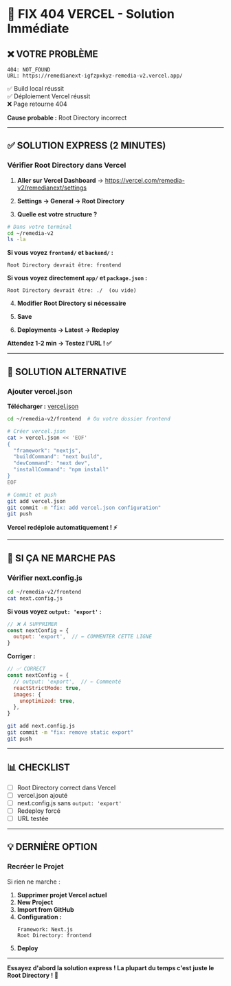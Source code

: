 # 🚨 FIX 404 VERCEL - Solution Immédiate

## ❌ VOTRE PROBLÈME

```
404: NOT_FOUND
URL: https://remedianext-igfzpxkyz-remedia-v2.vercel.app/
```

✅ Build local réussit  
✅ Déploiement Vercel réussit  
❌ Page retourne 404  

**Cause probable :** Root Directory incorrect

---

## ✅ SOLUTION EXPRESS (2 MINUTES)

### Vérifier Root Directory dans Vercel

1. **Aller sur Vercel Dashboard**
   → https://vercel.com/remedia-v2/remedianext/settings

2. **Settings → General → Root Directory**

3. **Quelle est votre structure ?**

```bash
# Dans votre terminal
cd ~/remedia-v2
ls -la
```

**Si vous voyez `frontend/` et `backend/` :**
```
Root Directory devrait être: frontend
```

**Si vous voyez directement `app/` et `package.json` :**
```
Root Directory devrait être: ./  (ou vide)
```

4. **Modifier Root Directory si nécessaire**

5. **Save**

6. **Deployments → Latest → Redeploy**

**Attendez 1-2 min → Testez l'URL ! ✅**

---

## 🔧 SOLUTION ALTERNATIVE

### Ajouter vercel.json

**Télécharger :** [vercel.json](computer:///mnt/user-data/outputs/vercel.json)

```bash
cd ~/remedia-v2/frontend  # Ou votre dossier frontend

# Créer vercel.json
cat > vercel.json << 'EOF'
{
  "framework": "nextjs",
  "buildCommand": "next build",
  "devCommand": "next dev",
  "installCommand": "npm install"
}
EOF

# Commit et push
git add vercel.json
git commit -m "fix: add vercel.json configuration"
git push
```

**Vercel redéploie automatiquement ! ⚡**

---

## 🐛 SI ÇA NE MARCHE PAS

### Vérifier next.config.js

```bash
cd ~/remedia-v2/frontend
cat next.config.js
```

**Si vous voyez `output: 'export'` :**

```js
// ❌ À SUPPRIMER
const nextConfig = {
  output: 'export',  // ← COMMENTER CETTE LIGNE
}
```

**Corriger :**

```js
// ✅ CORRECT
const nextConfig = {
  // output: 'export',  // ← Commenté
  reactStrictMode: true,
  images: {
    unoptimized: true,
  },
}
```

```bash
git add next.config.js
git commit -m "fix: remove static export"
git push
```

---

## 📊 CHECKLIST

- [ ] Root Directory correct dans Vercel
- [ ] vercel.json ajouté
- [ ] next.config.js sans `output: 'export'`
- [ ] Redeploy forcé
- [ ] URL testée

---

## 💡 DERNIÈRE OPTION

### Recréer le Projet

Si rien ne marche :

1. **Supprimer projet Vercel actuel**
2. **New Project**
3. **Import from GitHub**
4. **Configuration :**
   ```
   Framework: Next.js
   Root Directory: frontend
   ```
5. **Deploy**

---

**Essayez d'abord la solution express ! La plupart du temps c'est juste le Root Directory ! 🚀**
